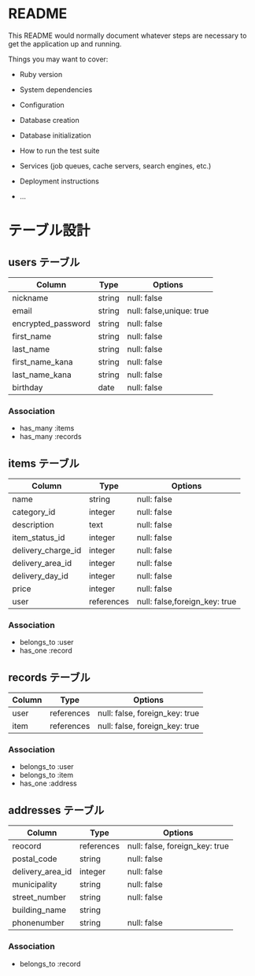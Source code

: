 # README

This README would normally document whatever steps are necessary to get the
application up and running.

Things you may want to cover:

* Ruby version

* System dependencies

* Configuration

* Database creation

* Database initialization

* How to run the test suite

* Services (job queues, cache servers, search engines, etc.)

* Deployment instructions

* ...

# テーブル設計

## users テーブル

| Column   | Type   | Options     |
| -------- | ------ | ----------- |
| nickname     | string | null: false |
| email     | string | null: false,unique: true |
| encrypted_password    | string | null: false |
| first_name | string | null: false |
| last_name     | string | null: false |
| first_name_kana | string | null: false |
| last_name_kana     | string | null: false |
| birthday | date | null: false |

### Association

- has_many :items
- has_many :records





## items テーブル

| Column | Type   | Options     |
| ------ | ------ | ----------- |
| name     | string | null: false |
| category_id    | integer | null: false |
| description    | text | null: false |
| item_status_id | integer | null: false |
| delivery_charge_id     | integer | null: false |
| delivery_area_id   | integer | null: false |
| delivery_day_id | integer | null: false |
| price  | integer | null: false |
| user  | references | null: false,foreign_key: true |



### Association

- belongs_to :user
- has_one :record

## records テーブル

| Column | Type       | Options                        |
| ------ | ---------- | ------------------------------ |
| user | references | null: false, foreign_key: true |
| item | references | null: false, foreign_key: true |

### Association

- belongs_to :user
- belongs_to :item
- has_one :address

## addresses テーブル

| Column  | Type       | Options                        |
| ------- | ---------- | ------------------------------ |
| reocord  | references | null: false, foreign_key: true |
| postal_code | string     | null: false                |
| delivery_area_id    | integer | null: false |
| municipality    | string | null: false |
| street_number | string     | null: false              |
| building_name    | string |    |
| phonenumber    | string | null: false |


### Association

- belongs_to :record

